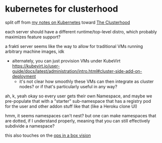 # kubernetes for clusterhood

split off from [my notes on Kubernetes](yynnd-jg6vf-4p813-td1c7-e8y0s) toward [The Clusterhood](jsjbb-4jsxp-r5by5-cvczv-7nw8h)

each server should have a different runtime/top-level distro, which probably maximizes feature support?

a frakti server seems like the way to allow for traditional VMs running arbitrary machine images, idk

- alternately, you can just provision VMs under KubeVirt https://kubevirt.io/user-guide/docs/latest/administration/intro.html#cluster-side-add-on-deployment
  - it's not clear how smoothly these VMs can then integrate as cluster nodes? or if that's particularly useful in any way?

ah, k, yeah okay so every user gets their own Namespace, and maybe we pre-populate that with a "starter" sub-namespace that has a registry pod for the user and other addon stuff like that (like a Heroku clone UI)

hmm, it seems namespaces can't nest? but one can make namespaces that are dotted, if I understand properly, meaning that you can still effectively subdivide a namespace?

this also touches on the [ops in a box vision](0dehw-8kxsa-81amj-gp4kk-td8cw)
